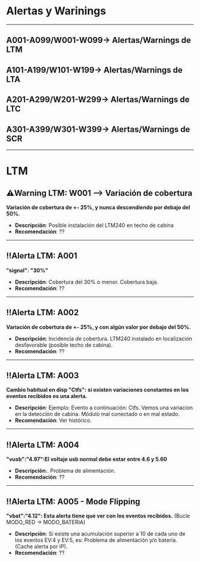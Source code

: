 # Alertas y Warinings

----

## A001-A099/W001-W099-> Alertas/Warnings de LTM 
## A101-A199/W101-W199-> Alertas/Warnings de LTA
## A201-A299/W201-W299-> Alertas/Warnings de LTC 
## A301-A399/W301-W399-> Alertas/Warnings de SCR 

----

# LTM

## ⚠️Warning LTM: W001 --> Variación de cobertura

**Variación de cobertura de +- 25%, y nunca descendiendo por debajo del 50%.**

- **Descripción**: Posible instalación del LTM240 en techo de cabina
- **Recomendación**: ??

----

## ‼️Alerta LTM: A001

**"signal": "30%"**

- **Descripción**: Cobertura del 30% o menor. Cobertura baja.
- **Recomendación**: ??

----

## ‼️Alerta LTM: A002

**Variación de cobertura de +- 25%, y con algún valor por debajo del 50%.**

- **Descripción**: Incidencia de cobertura. LTM240 instalado en localización desfavorable (posible techo de cabina).
- **Recomendación**:  ??

----

## ‼️Alerta LTM: A003

**Cambio habitual en disp "Ctfs": si existen variaciones constantes en los eventos recibidos es una alerta.**

- **Descripción**: Ejemplo: Evento a continuación: Ctfs. Vemos una variacion en la detección de cabina. Módulo mal conectado o en mal estado. 
- **Recomendación**:  Ver histórico.

----

## ‼️Alerta LTM: A004

**"vusb":"4.97":El voltaje usb normal debe estar entre 4.6 y 5.60**

- **Descripción**:. Problema de alimentación. 
- **Recomendación**: ??

----

## ‼️Alerta LTM: A005 - Mode Flipping

**"vbat":"4.12": Esta alerta tiene que ver con los eventos recibidos.** (Bucle MODO_RED -> MODO_BATERIA)

- **Descripción**: Si existe una acumulación superior a 10 de cada uno de los eventos EV:4 y EV:5, es: Problema de alimentación y/o batería. (Cache alerta por IP).
- **Recomendación**:  ??

